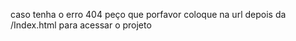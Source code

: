 caso tenha o erro 404 peço que porfavor coloque na url depois da /Index.html para acessar o projeto
